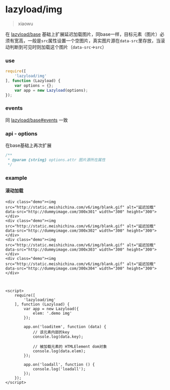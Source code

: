 # lazyload/img

> xiaowu

在 [lazyload/base](src/lazyload/base.md) 基础上扩展延迟加载图片，同base一样，目标元素（图片）必须有宽高，一般是`src`属性设置一个空图片，真实图片源在`data-src`里存放，当滚动判断到可见时则加载这个图片（`data-src`->`src`）

### use

```js
require([
    'lazyload/img'
], function (Lazyload) {
    var options = {};
    var app = new Lazyload(options);
});
```

### events

同 [lazyload/base#events](src/lazyload/base.md#events) 一致


### api - options

在base基础上再次扩展

```js
/**
 * @param {string} options.attr 图片源所在属性
 */
```

### example

#### 滚动加载

```runhtml
<div class="demo"><img src="http://static.meishichina.com/v6/img/blank.gif" alt="延迟加载" data-src="http://dummyimage.com/300x301" width="300" height="300"></div>
<div class="demo"><img src="http://static.meishichina.com/v6/img/blank.gif" alt="延迟加载" data-src="http://dummyimage.com/300x302" width="300" height="300"></div>
<div class="demo"><img src="http://static.meishichina.com/v6/img/blank.gif" alt="延迟加载" data-src="http://dummyimage.com/300x303" width="300" height="300"></div>
<div class="demo"><img src="http://static.meishichina.com/v6/img/blank.gif" alt="延迟加载" data-src="http://dummyimage.com/300x304" width="300" height="300"></div>



<script>
    require([
        'lazyload/img'
    ], function (Lazyload) {
        var app = new Lazyload({
            elem: '.demo img'
        });

        app.on('loaditem', function (data) {
            // 该元素内部的key
            console.log(data.key);

            // 被加载元素的 HTMLElement dom对象
            console.log(data.elem);
        });

        app.on('loadall', function () {
            console.log('loadall');
        });
    });
</script>
```
